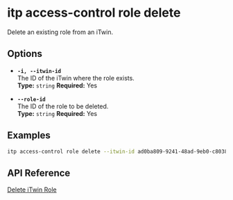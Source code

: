 # itp access-control role delete

Delete an existing role from an iTwin.

## Options

- **`-i, --itwin-id`**  
  The ID of the iTwin where the role exists.  
  **Type:** `string` **Required:** Yes

- **`--role-id`**  
  The ID of the role to be deleted.  
  **Type:** `string` **Required:** Yes

## Examples

```bash
itp access-control role delete --itwin-id ad0ba809-9241-48ad-9eb0-c8038c1a1d51 --role-id 752b5a3d-b9f2-4845-824a-99dd310b4898
```

## API Reference

[Delete iTwin Role](https://developer.bentley.com/apis/access-control-v2/operations/delete-itwin-role/)